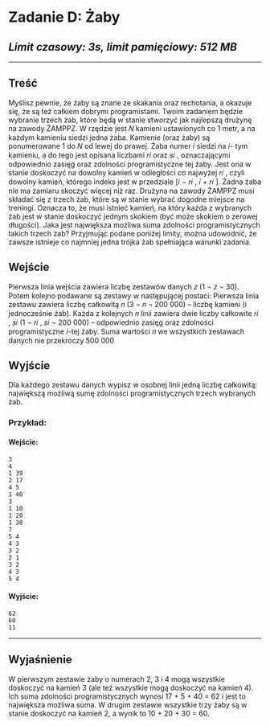 # **Zadanie D**: Żaby

## *Limit czasowy: 3s, limit pamięciowy: 512 MB*

___

## **Treść**

Myślisz pewnie, że żaby są znane ze skakania oraz rechotania, a okazuje się, że są też całkiem
dobrymi programistami. Twoim zadaniem będzie wybranie trzech żab, które będą w stanie
stworzyć jak najlepszą drużynę na zawody ŻAMPPZ.
W rzędzie jest 𝑁 kamieni ustawionych co 1 metr, a na każdym kamieniu siedzi jedna żaba.
Kamienie (oraz żaby) są ponumerowane 1 do 𝑁 od lewej do prawej. Żaba numer 𝑖 siedzi na 𝑖-
tym kamieniu, a do tego jest opisana liczbami 𝑟𝑖 oraz 𝑠𝑖
, oznaczającymi odpowiednio zasięg oraz
zdolności programistyczne tej żaby. Jest ona w stanie doskoczyć na dowolny kamień w odległości
co najwyżej 𝑟𝑖
, czyli dowolny kamień, którego indeks jest w przedziale [𝑖 − 𝑟𝑖
, 𝑖 + 𝑟𝑖
]. Żadna żaba
nie ma zamiaru skoczyć więcej niż raz.
Drużyna na zawody ŻAMPPZ musi składać się z trzech żab, które są w stanie wybrać dogodne
miejsce na treningi. Oznacza to, że musi istnieć kamień, na który każda z wybranych żab jest w
stanie doskoczyć jednym skokiem (być może skokiem o zerowej długości). Jaka jest największa
możliwa suma zdolności programistycznych takich trzech żab?
Przyjmując podane poniżej limity, można udowodnić, że zawsze istnieje co najmniej jedna
trójka żab spełniająca warunki zadania.


## **Wejście**

Pierwsza linia wejścia zawiera liczbę zestawów danych 𝑧 (1 ¬ 𝑧 ¬ 30). Potem kolejno
podawane są zestawy w następującej postaci:
Pierwsza linia zestawu zawiera liczbę całkowitą 𝑛 (3 ¬ 𝑛 ¬ 200 000) – liczbę kamieni (i
jednocześnie żab). Każda z kolejnych 𝑛 linii zawiera dwie liczby całkowite 𝑟𝑖
, 𝑠𝑖 (1 ¬ 𝑟𝑖
, 𝑠𝑖 ¬
200 000) – odpowiednio zasięg oraz zdolności programistyczne 𝑖-tej żaby.
Suma wartości 𝑛 we wszystkich zestawach danych nie przekroczy 500 000


## **Wyjście**

Dla każdego zestawu danych wypisz w osobnej linii jedną liczbę całkowitą: największą możliwą
sumę zdolności programistycznych trzech wybranych żab.

### **Przykład:**

#### **Wejście**:

    3
    4
    1 39
    2 17
    4 5
    1 40
    3
    1 10
    1 20
    1 30
    7
    5 4
    4 3
    3 2
    2 1
    3 2
    4 3
    5 4


#### **Wyjście**:

    62
    60
    11

___

## **Wyjaśnienie**

W pierwszym zestawie żaby o numerach 2, 3 i 4 mogą wszystkie doskoczyć na kamień 3
(ale też wszystkie mogą doskoczyć na kamień 4). Ich suma zdolności programistycznych wynosi
17 + 5 + 40 = 62 i jest to największa możliwa suma.
W drugim zestawie wszystkie trzy żaby są w stanie doskoczyć na kamień 2, a wynik to
10 + 20 + 30 = 60.